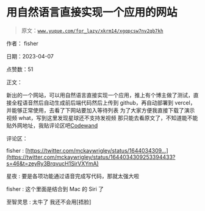 # 用自然语言直接实现一个应用的网站

> 原文：[`www.yuque.com/for_lazy/xkrm14/xgqpcsw7nv2qb7kh`](https://www.yuque.com/for_lazy/xkrm14/xgqpcsw7nv2qb7kh)

作者： fisher

日期：2023-04-07

点赞数：51

正文：

新出的一个网站，可以用自然语言直接实现一个应用，推上有个博主做了测试，直接全程语音然后自动生成前后端代码然后上传到 github，再自动部署到 vercel，并能够正常使用，去看了下网站要加入等待列表 为了大家方便我直接下载了演示视频 what，写到这里发现星球还不支持发视频 那只能去看原文了，不知道能不能贴外网地址，我贴评论区吧[Codewand](https://www.codewand.co/)

评论区：

fisher : [https://twitter.com/mckaywrigley/status/1644034309...](https://twitter.com/mckaywrigley/status/1644034309253394433?s=46&t=zeyRy3BrqvucH1SirVXYmA)

星夜 : 要是各项功能通过语音完成写代码，那就太强大啦

fisher : 这个里面是结合到 Mac 的 Siri 了

至智灵思 : 太牛了 我还不会用[捂脸]



